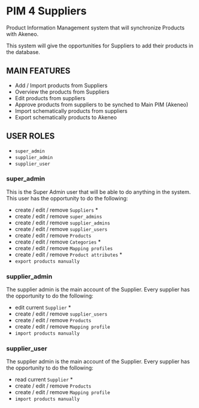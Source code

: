 # PIM 4 Suppliers

Product Information Management system that will synchronize Products with Akeneo.

This system will give the opportunities for Suppliers to add their products in the database.

## MAIN FEATURES
- Add / Import products from Suppliers
- Overview the products from Suppliers
- Edit products from suppliers
- Approve products from suppliers to be synched to Main PIM (Akeneo)
- Import schematically products from suppliers 
- Export schematically products to Akeneo

## USER ROLES
- `super_admin` 
- `supplier_admin`
- `supplier_user`

### super_admin
This is the Super Admin user that will be able to do anything in the system.
This user has the opportunity to do the following:
- create / edit / remove `Suppliers` *
- create / edit / remove `super_admins`
- create / edit / remove `supplier_admins`
- create / edit / remove `supplier_users`
- create / edit / remove `Products`
- create / edit / remove `Categories` *
- create / edit / remove `Mapping profiles`
- create / edit / remove `Product attributes` *
- `export products manually`

### supplier_admin
The supplier admin is the main account of the Supplier. Every supplier has the opportunity to do the following:
- edit current `Supplier` *
- create / edit / remove `supplier_users`
- create / edit / remove `Products`
- create / edit / remove `Mapping profile`
- `import products manually`

### supplier_user
The supplier admin is the main account of the Supplier. Every supplier has the opportunity to do the following:
- read current `Supplier` *
- create / edit / remove `Products`
- create / edit / remove `Mapping profile`
- `import products manually`
